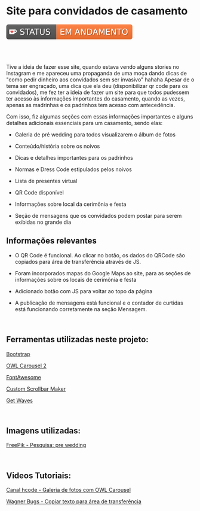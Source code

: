 # Site para convidados de casamento

<img src="./src/assets/img/readMe/badge.svg">

<br><br>

Tive a ideia de fazer esse site, quando estava vendo alguns stories no Instagram e me apareceu uma propaganda de uma moça dando dicas de "como pedir dinheiro aos convidados sem ser invasivo" hahaha 
Apesar de o tema ser engraçado, uma dica que ela deu (disponibilizar qr code para os convidados), me fez ter a ideia de fazer um site para que todos pudessem ter acesso às informações importantes do casamento, quando as vezes, apenas as madrinhas e os padrinhos tem acesso com antecedência.

Com isso, fiz algumas seções com essas informações importantes e alguns detalhes adicionais essenciais para um casamento, sendo elas: 

* Galeria de pré wedding para todos visualizarem o álbum de fotos

* Conteúdo/história sobre os noivos

* Dicas e detalhes importantes para os padrinhos

* Normas e Dress Code estipulados pelos noivos

* Lista de presentes virtual

* QR Code disponível 

* Informações sobre local da cerimônia e festa 

* Seção de mensagens que os convidados podem postar para serem exibidas no grande dia 


## Informações relevantes 

* O QR Code é funcional. Ao clicar no botão, os dados do QRCode são copiados para área de transferência através de JS.

* Foram incorporados mapas do Google Maps ao site, para as seções de informações sobre os locais de cerimônia e festa

* Adicionado botão com JS para voltar ao topo da página

* A publicação de mensagens está funcional e o contador de curtidas está funcionando corretamente na seção Mensagem.

<br>

## Ferramentas utilizadas neste projeto: 

[Bootstrap](https://getbootstrap.com/)

[OWL Carousel 2](https://owlcarousel2.github.io/OwlCarousel2/)

[FontAwesome](https://fontawesome.com/)

[Custom Scrollbar Maker](https://codepen.io/stephenpaton-tech/full/JjRvGmY)

[Get Waves](https://getwaves.io/)

<br>

## Imagens utilizadas: 

[FreePik - Pesquisa: pre wedding](https://br.freepik.com/search?format=search&query=pre%20wedding)

<br>

## Videos Tutoriais: 

[Canal hcode - Galeria de fotos com OWL Carousel](https://www.youtube.com/watch?v=gKesdxKezig)

[Wagner Bugs - Copiar texto para área de transferência](https://www.youtube.com/watch?v=_qtaEkpnP68)